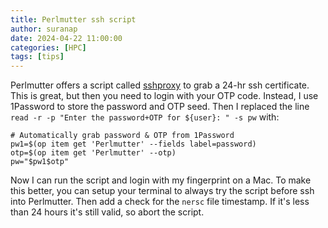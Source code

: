 ```yaml
---
title: Perlmutter ssh script
author: suranap
date: 2024-04-22 11:00:00
categories: [HPC]
tags: [tips]
---
```


Perlmutter offers a script called [sshproxy](https://docs.nersc.gov/connect/mfa/#sshproxy) to grab a 24-hr ssh certificate. This is great, but then you need to login with your OTP code. Instead, I use 1Password to store the password and OTP seed. Then I replaced the line `read -r -p "Enter the password+OTP for ${user}: " -s pw` with:

```
# Automatically grab password & OTP from 1Password
pw1=$(op item get 'Perlmutter' --fields label=password)
otp=$(op item get 'Perlmutter' --otp)
pw="$pw1$otp"
```

Now I can run the script and login with my fingerprint on a Mac. To make this better, you can setup your terminal to always try the script before ssh into Perlmutter. Then add a check for the `nersc` file timestamp. If it's less than 24 hours it's still valid, so abort the script. 
